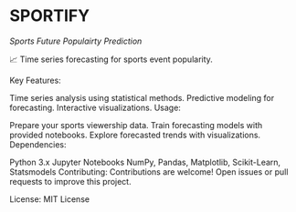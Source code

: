 # SPORTIFY
*Sports Future Populairty Prediction*

📈 Time series forecasting for sports event popularity.

Key Features:

Time series analysis using statistical methods.
Predictive modeling for forecasting.
Interactive visualizations.
Usage:

Prepare your sports viewership data.
Train forecasting models with provided notebooks.
Explore forecasted trends with visualizations.
Dependencies:

Python 3.x
Jupyter Notebooks
NumPy, Pandas, Matplotlib, Scikit-Learn, Statsmodels
Contributing: Contributions are welcome! Open issues or pull requests to improve this project.

License: MIT License
